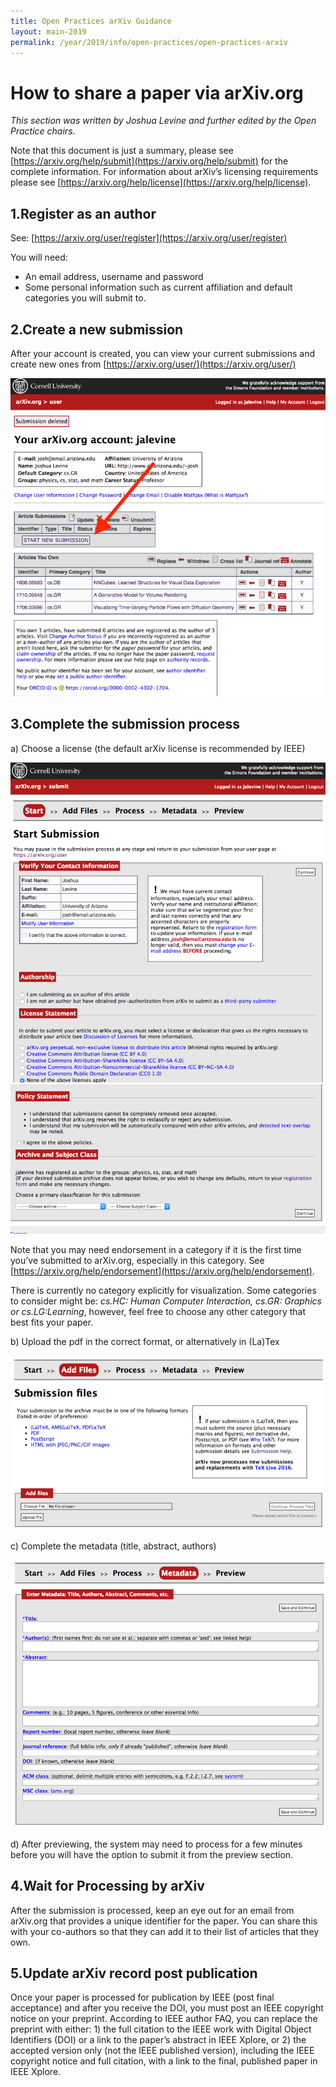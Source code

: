 ```yaml
---
title: Open Practices arXiv Guidance
layout: main-2019
permalink: /year/2019/info/open-practices/open-practices-arxiv
---
```


<style>
.content img {
  width: 100%;
}
</style>

# How to share a paper via arXiv.org
*This section was written by Joshua Levine and further edited by the Open Practice chairs.*
 
Note that this document is just a summary, please see [https://arxiv.org/help/submit](https://arxiv.org/help/submit) for the complete information. For information about arXiv’s licensing requirements please see [https://arxiv.org/help/license](https://arxiv.org/help/license).

## 1.Register as an author
See: [https://arxiv.org/user/register](https://arxiv.org/user/register)
 
You will need:

- An email address, username and password
- Some personal information such as current affiliation and default categories you will submit to.

## 2.Create a new submission
After your account is created, you can view your current submissions and create new ones from
[https://arxiv.org/user/](https://arxiv.org/user/)

![](arxiv_guide_1.png)
  

## 3.Complete the submission process
 
a) Choose a license (the default arXiv license is recommended by IEEE)
 
![](arxiv_guide_2.png) 
![](arxiv_guide_3.png) 
 
Note that you may need endorsement in a category if it is the first time you’ve submitted to arXiv.org, especially in this category.  See [https://arxiv.org/help/endorsement](https://arxiv.org/help/endorsement).
 
There is currently no category explicitly for visualization. Some categories to consider might be: *cs.HC: Human Computer Interaction, cs.GR: Graphics or cs.LG:Learning*, however, feel free to choose any other category that best fits your paper.
 
b) Upload the pdf in the correct format, or alternatively in (La)Tex

![](arxiv_guide_4.png) 
 
c) Complete the metadata (title, abstract, authors)

![](arxiv_guide_5.png) 
 
d) After previewing, the system may need to process for a few minutes before you will have the option to submit it from the preview section.

## 4.Wait for Processing by arXiv     
After the submission is processed, keep an eye out for an email from arXiv.org that provides a unique identifier for the paper.  You can share this with your co-authors so that they can add it to their list of articles that they own.

## 5.Update arXiv record post publication 
Once your paper is processed for publication by IEEE (post final acceptance) and after you receive the DOI, you must post an IEEE copyright notice on your preprint. According to IEEE author FAQ, you can replace the preprint with either: 1) the full citation to the IEEE work with Digital Object Identifiers (DOI) or a link to the paper’s abstract in IEEE Xplore, or 2) the accepted version only (not the IEEE published version), including the IEEE copyright notice and full citation, with a link to the final, published paper in IEEE Xplore.

